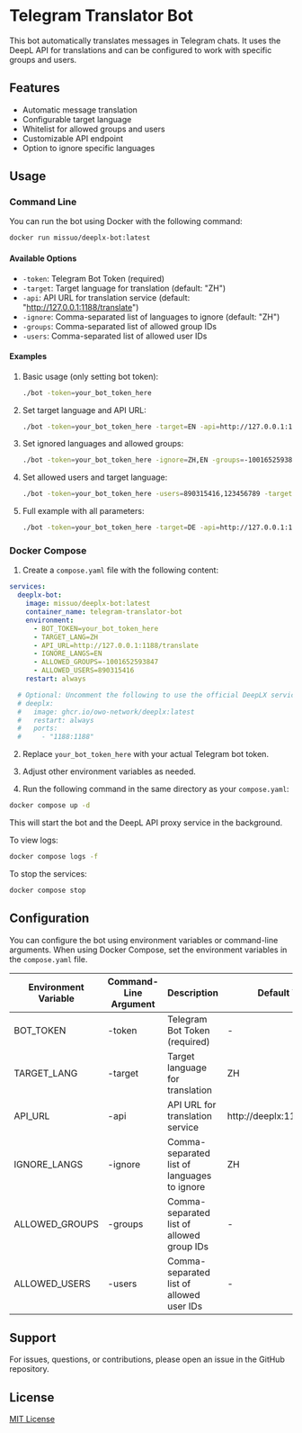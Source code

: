 # Telegram Translator Bot

This bot automatically translates messages in Telegram chats. It uses the DeepL API for translations and can be configured to work with specific groups and users.

## Features

- Automatic message translation
- Configurable target language
- Whitelist for allowed groups and users
- Customizable API endpoint
- Option to ignore specific languages

## Usage

### Command Line

You can run the bot using Docker with the following command:

```bash
docker run missuo/deeplx-bot:latest 
```

#### Available Options

- `-token`: Telegram Bot Token (required)
- `-target`: Target language for translation (default: "ZH")
- `-api`: API URL for translation service (default: "http://127.0.0.1:1188/translate")
- `-ignore`: Comma-separated list of languages to ignore (default: "ZH")
- `-groups`: Comma-separated list of allowed group IDs
- `-users`: Comma-separated list of allowed user IDs

#### Examples

1. Basic usage (only setting bot token):
   ```bash
   ./bot -token=your_bot_token_here
   ```

2. Set target language and API URL:
   ```bash
   ./bot -token=your_bot_token_here -target=EN -api=http://127.0.0.1:1188/translate
   ```

3. Set ignored languages and allowed groups:
   ```bash
   ./bot -token=your_bot_token_here -ignore=ZH,EN -groups=-1001652593847,-1002345678901
   ```

4. Set allowed users and target language:
   ```bash
   ./bot -token=your_bot_token_here -users=890315416,123456789 -target=FR
   ```

5. Full example with all parameters:
   ```bash
   ./bot -token=your_bot_token_here -target=DE -api=http://127.0.0.1:1188/translate -ignore=ZH,EN,DE -groups=-1001652593847 -users=890315416,123456789
   ```

### Docker Compose

1. Create a `compose.yaml` file with the following content:

```yaml
services:
  deeplx-bot:
    image: missuo/deeplx-bot:latest
    container_name: telegram-translator-bot
    environment:
      - BOT_TOKEN=your_bot_token_here
      - TARGET_LANG=ZH
      - API_URL=http://127.0.0.1:1188/translate
      - IGNORE_LANGS=EN
      - ALLOWED_GROUPS=-1001652593847
      - ALLOWED_USERS=890315416
    restart: always

  # Optional: Uncomment the following to use the official DeepLX service
  # deeplx:
  #   image: ghcr.io/owo-network/deeplx:latest
  #   restart: always
  #   ports:
  #     - "1188:1188"
```

2. Replace `your_bot_token_here` with your actual Telegram bot token.

3. Adjust other environment variables as needed.

4. Run the following command in the same directory as your `compose.yaml`:

```bash
docker compose up -d
```

This will start the bot and the DeepL API proxy service in the background.

To view logs:
```bash
docker compose logs -f
```

To stop the services:
```bash
docker compose stop
```

## Configuration

You can configure the bot using environment variables or command-line arguments. When using Docker Compose, set the environment variables in the `compose.yaml` file.

| Environment Variable | Command-Line Argument | Description                            | Default Value              |
|----------------------|-----------------------|----------------------------------------|----------------------------|
| BOT_TOKEN            | -token                | Telegram Bot Token (required)          | -                          |
| TARGET_LANG          | -target               | Target language for translation        | ZH                         |
| API_URL              | -api                  | API URL for translation service        | http://deeplx:1188/translate |
| IGNORE_LANGS         | -ignore               | Comma-separated list of languages to ignore | ZH                    |
| ALLOWED_GROUPS       | -groups               | Comma-separated list of allowed group IDs | -                      |
| ALLOWED_USERS        | -users                | Comma-separated list of allowed user IDs | -                       |

## Support

For issues, questions, or contributions, please open an issue in the GitHub repository.

## License

[MIT License](LICENSE)